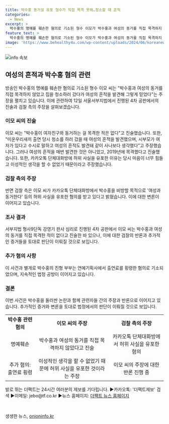 ```yaml
---
title: 박수홍 동거설 유포 형수가 직접 목격 못해…청소할 때 흔적
categories:
  - News
excerpt: >
  박수홍의 명예를 훼손한 혐의로 기소된 형수 이모가 박수홍과 여성의 동거를 직접 목격하지 않았고 집을 청소하러 갔다가 여성의 흔적을 발견해 그렇게 믿었다고 진술했다. 이와 관련해 여성과 동거하는 등의 허위 사실을 유포한 혐의를 받고 있는 형수 이모에 대한 4차 공판에서 검사의 질문에 직접 목격한 적은 없다고 답했으며, 청소를 위해 박수홍의 집에 방문한 적이 있었고 여성의 흔적을 발견했다고 설명했다. 형수 이모는 시부모가 수시로 여자가 있다고 말해 동거함을 단정한 이유에 대해 시부모가 말했고 흔적도 발견돼 같이 사나보다 생각했다고 언급했다.
feature_text: >
  박수홍의 명예를 훼손한 혐의로 기소된 형수 이모가 박수홍과 여성의 동거를 직접 목격하지 않았고 집을 청소하러 갔다가 여성의 흔적을 발견해 그렇게 믿었다고 진술했다. 이와 관련해 여성과 동거하는 등의 허위 사실을 유포한 혐의를 받고 있는 형수 이모에 대한 4차 공판에서 검사의 질문에 직접 목격한 적은 없다고 답했으며, 청소를 위해 박수홍의 집에 방문한 적이 있었고 여성의 흔적을 발견했다고 설명했다. 형수 이모는 시부모가 수시로 여자가 있다고 말해 동거함을 단정한 이유에 대해 시부모가 말했고 흔적도 발견돼 같이 사나보다 생각했다고 언급했다.
image: 'https://www.behealthy4u.com/wp-content/uploads/2024/06/koreanews.jpg'
---
```


<p><img src="https://www.behealthy4u.com/wp-content/uploads/2024/06/koreanews.jpg" alt="info 속보" /></p>

<h2 data-ke-size="size26">여성의 흔적과 박수홍 혐의 관련</h2>

<p data-ke-size="size16">방송인 박수홍의 명예를 훼손한 혐의로 기소된 형수 이모 씨는 "박수홍과 여성의 동거를 직접 목격하지 않았고 집을 청소하러 갔다가 여성의 흔적을 발견해 그렇게 믿었다"는 주장을 펼치고 있습니다. 이에 관련하여 12일 서울서부지법에서 진행된 4차 공판에서의 진술과 검찰 측의 주장을 살펴보겠습니다.</p>

<h3>이모 씨의 진술</h3>

<p data-ke-size="size16">이모 씨는 "박수홍이 여자친구와 동거하는 걸 목격한 적은 없다"고 진술했습니다. 또한, "미운우리새끼 출연 당시 청소를 하러 갔을 때 여성의 흔적을 발견했으며, 시부모가 여자가 있다고 수시로 말하고 여성의 흔적도 발견돼 같이 사나보다 생각했다"고 주장했습니다. 그러나 여성의 흔적을 매번 발견한 것은 아니었고, 2019년에 목격했다고 진술했습니다. 또한, 카카오톡 단체대화방에 허위 사실을 유포한 이유는 당시 마음이 너무 힘들고 이성적인 생각을 할 수 없었기 때문이라고 주장했습니다.</p>

<h3>검찰 측의 주장</h3>

<p data-ke-size="size16">반면 검찰 측은 이모 씨가 카카오톡 단체대화방에서 박수홍을 비방할 목적으로 '여성과 동거한다' 등의 허위 사실을 유포한 혐의를 받고 있다고 밝혔습니다. 이에 대한 변론이 이어지고 있습니다.</p>

<h3>조사 결과</h3>

<p data-ke-size="size16">서부지법 형사9단독 강영기 판사 심리로 진행된 4차 공판에서 이모 씨는 박수홍과 여성의 동거를 직접 목격한 적이 없다고 진술한 바 있으나, 이에 대한 검찰의 반론과 추가적인 증거들을 토대로 판단이 이뤄질 것으로 보입니다.</p>

<h3>추가 혐의 사항</h3>

<p data-ke-size="size16">이 사건과 별개로 박수홍의 친형 부부는 연예기획사에서 출연료를 횡령한 혐의로 기소되었으며, 지속적인 법정 공방이 이어지고 있습니다.</p>

<h3>결론</h3>

<p data-ke-size="size16">이번 사건은 박수홍을 둘러싼 논란과 함께 관련자들 간의 주장과 반론으로 이어지고 있습니다. 추가적인 증거와 변론을 토대로 법정에서의 판단이 이뤄질 것으로 보입니다.</p>

<table>
  <tr>
    <td style="text-align: center; height: 17px;"><b>박수홍 관련 혐의</b></td>
    <td style="text-align: center; height: 17px;"><b>이모 씨의 주장</b></td>
    <td style="text-align: center; height: 17px;"><b>검찰 측의 주장</b></td>
  </tr>
  <tr>
    <td style="text-align: center; height: 17px;">명예훼손</td>
    <td style="text-align: center; height: 17px;">박수홍과 여성의 동거를 직접 목격하지 않았다고 진술</td>
    <td style="text-align: center; height: 17px;">카카오톡 단체대화방에서 허위 사실을 유포한 혐의</td>
  </tr>
  <tr>
    <td style="text-align: center; height: 17px;">추가 혐의: 출연료 횡령</td>
    <td style="text-align: center; height: 17px;">이성적인 생각을 할 수 없었기 때문에 허위 사실을 유포한 것이라는 주장</td>
    <td style="text-align: center; height: 17px;">이모 씨의 주장에 대한 반론 진행 중</td>
  </tr>
</table>

<p data-ke-size="size16">발로 뛰는 더팩트는 24시간 여러분의 제보를 기다립니다. ▶카카오톡: '더팩트제보' 검색 ▶이메일: jebo@tf.co.kr ▶뉴스 홈페이지: <a href='http://talk.tf.co.kr/bbs/report/write'>더팩트 뉴스 홈페이지</a></p>

<p data-ke-size="size16">&nbsp;</p>
생생한 뉴스, <a href="https://onioninfo.kr" rel="dofollow">onioninfo.kr</a>


